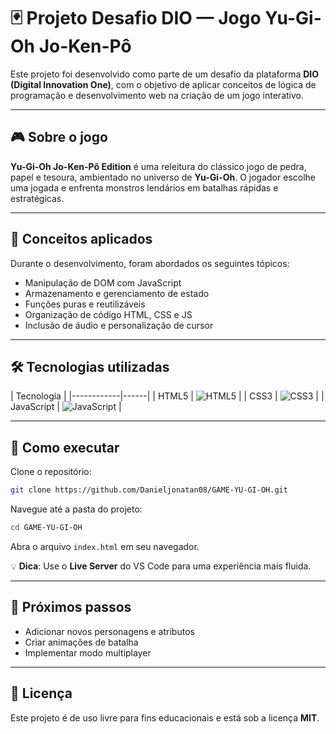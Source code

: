 
# 🃏 Projeto Desafio DIO — Jogo Yu-Gi-Oh Jo-Ken-Pô

Este projeto foi desenvolvido como parte de um desafio da plataforma **DIO (Digital Innovation One)**, com o objetivo de aplicar conceitos de lógica de programação e desenvolvimento web na criação de um jogo interativo.

---

## 🎮 Sobre o jogo

**Yu-Gi-Oh Jo-Ken-Pô Edition** é uma releitura do clássico jogo de pedra, papel e tesoura, ambientado no universo de **Yu-Gi-Oh**. O jogador escolhe uma jogada e enfrenta monstros lendários em batalhas rápidas e estratégicas.

---

## 🧠 Conceitos aplicados

Durante o desenvolvimento, foram abordados os seguintes tópicos:

- Manipulação de DOM com JavaScript
- Armazenamento e gerenciamento de estado
- Funções puras e reutilizáveis
- Organização de código HTML, CSS e JS
- Inclusão de áudio e personalização de cursor

---

## 🛠️ Tecnologias utilizadas

| Tecnologia        |
|------------|------|
| HTML5      | ![HTML5](https://cdn.jsdelivr.net/gh/devicons/devicon/icons/html5/html5-original.svg) |
| CSS3       | ![CSS3](https://cdn.jsdelivr.net/gh/devicons/devicon/icons/css3/css3-original.svg) |
| JavaScript | ![JavaScript](https://cdn.jsdelivr.net/gh/devicons/devicon/icons/javascript/javascript-original.svg) |

---

## 🚀 Como executar

Clone o repositório:

```bash
git clone https://github.com/Danieljonatan08/GAME-YU-GI-OH.git
```

Navegue até a pasta do projeto:

```bash
cd GAME-YU-GI-OH
```

Abra o arquivo `index.html` em seu navegador.

💡 **Dica**: Use o **Live Server** do VS Code para uma experiência mais fluida.

---


## 📌 Próximos passos

- Adicionar novos personagens e atributos
- Criar animações de batalha
- Implementar modo multiplayer

---

## 📄 Licença

Este projeto é de uso livre para fins educacionais e está sob a licença **MIT**.

